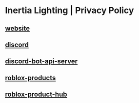# Inertia Lighting | Privacy Policy

## [website](./website/README.md)

## [discord](./discord/README.md)

## [discord-bot-api-server](./discord-bot-api-server/README.md)

## [roblox-products](./roblox-products/README.md)

## [roblox-product-hub](./roblox-product-hub/README.md)
